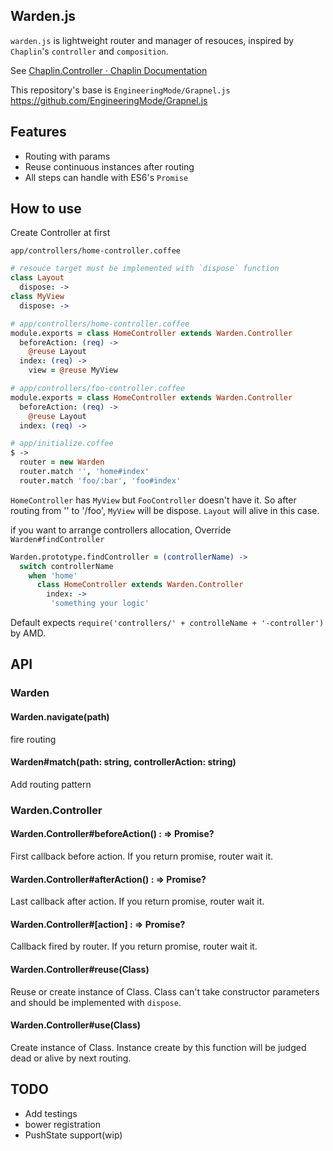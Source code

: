 ## Warden.js

`warden.js` is lightweight router and manager of resouces, inspired by `Chaplin`'s `controller` and `composition`.

See [Chaplin.Controller · Chaplin Documentation](http://chaplinjs.org/chaplin/chaplin.controller.html "Chaplin.Controller · Chaplin Documentation")

This repository's base is `EngineeringMode/Grapnel.js` https://github.com/EngineeringMode/Grapnel.js

## Features

- Routing with params
- Reuse continuous instances after routing
- All steps can handle with ES6's `Promise`

## How to use

Create Controller at first

`app/controllers/home-controller.coffee`

```coffeescript
# resouce target must be implemented with `dispose` function
class Layout
  dispose: ->
class MyView
  dispose: ->

# app/controllers/home-controller.coffee
module.exports = class HomeController extends Warden.Controller
  beforeAction: (req) ->
    @reuse Layout
  index: (req) ->
    view = @reuse MyView 

# app/controllers/foo-controller.coffee
module.exports = class HomeController extends Warden.Controller
  beforeAction: (req) ->
    @reuse Layout
  index: (req) ->

# app/initialize.coffee
$ ->
  router = new Warden
  router.match '', 'home#index'
  router.match 'foo/:bar', 'foo#index'
```

`HomeController` has `MyView` but `FooController` doesn't have it. So after routing from '' to '/foo', `MyView` will be dispose. `Layout` will alive in this case.

if you want to arrange controllers allocation, Override `Warden#findController`

```coffeescript
Warden.prototype.findController = (controllerName) ->
  switch controllerName
    when 'home'
      class HomeController extends Warden.Controller
        index: ->
         'something your logic'
```

Default expects `require('controllers/' + controlleName + '-controller')` by AMD.

## API

### Warden

#### Warden.navigate(path)
fire routing

#### Warden#match(path: string, controllerAction: string)
Add routing pattern

### Warden.Controller
#### Warden.Controller#beforeAction() : => Promise?
First callback before action. If you return promise, router wait it.

#### Warden.Controller#afterAction() : => Promise?
Last callback after action. If you return promise, router wait it.

#### Warden.Controller#[action] : => Promise?

Callback fired by router. If you return promise, router wait it.

#### Warden.Controller#reuse(Class)

Reuse or create instance of Class. Class can't take constructor parameters and should be implemented with `dispose`.

#### Warden.Controller#use(Class)

Create instance of Class. Instance create by this function will be judged dead or alive by next routing.

## TODO

- Add testings
- bower registration
- PushState support(wip)
